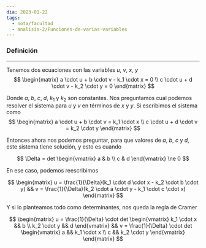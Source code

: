 ```yaml
---
dia: 2023-01-22
tags:
  - nota/facultad
  - analisis-2/Funciones-de-varias-variables
---
```

### Definición
---
Tenemos dos ecuaciones con las variables $u$, $v$, $x$, $y$
$$ 
	\begin{matrix} 
		a \cdot u + b \cdot v - k_1 \cdot x = 0 \\
		c \cdot u + d \cdot v - k_2 \cdot y = 0 
	\end{matrix}
$$

Donde $a$, $b$, $c$, $d$, $k_1$ y $k_2$ son constantes. Nos preguntamos cual podemos resolver el sistema para $u$ y $v$ en términos de $x$ y $y$. Si escribimos el sistema como 
$$ 
	\begin{matrix} 
		a \cdot u + b \cdot v = k_1 \cdot x \\
		c \cdot u + d \cdot v = k_2 \cdot y
	\end{matrix}
$$

Entonces ahora nos podemos preguntar, para que valores de $a$, $b$, $c$ y $d$, este sistema tiene solución, y esto es cuando

$$ \Delta = det \begin{vmatrix} a & b \\ c & d \end{vmatrix} \ne 0 $$

En ese caso, podemos reescribimos 

$$
	\begin{matrix} 
		u = \frac{1}{\Delta}(k_1 \cdot d \cdot x - k_2 \cdot b \cdot y) &&
		v = \frac{1}{\Delta}(k_2 \cdot a \cdot y - k_1 \cdot c \cdot x)
	\end{matrix}
$$

Y si lo planteamos todo como determinantes, nos queda la regla de Cramer

$$
	\begin{matrix} 
		u = \frac{1}{\Delta} \cdot det \begin{vmatrix} k_1 \cdot x && b \\ k_2 \cdot y && d \end{vmatrix} && 
		v = \frac{1}{\Delta} \cdot det \begin{vmatrix} a && k_1 \cdot x \\ c && k_2 \cdot y \end{vmatrix}
	\end{matrix} 
$$
